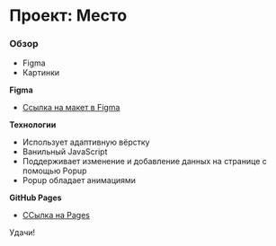 # Проект: Место

### Обзор

* Figma
* Картинки

**Figma**

* [Ссылка на макет в Figma](https://www.figma.com/file/2cn9N9jSkmxD84oJik7xL7/JavaScript.-Sprint-4?node-id=0%3A1)

**Технологии**

 * Использует адаптивную вёрстку
 * Ванильный JavaScript
 * Поддерживает изменение и добавление данных на странице с помощью Popup
 * Popup обладает анимациями


**GitHub Pages**

* [ССылка на Pages](https://hm431.github.io/mesto/)

Удачи!
